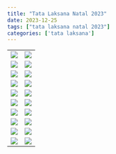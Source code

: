 ```yaml
---
title: "Tata Laksana Natal 2023"
date: 2023-12-25
tags: ["tata laksana natal 2023"]
categories: ['tata laksana']
---
```

| | |
|---|---|
| ![](img/tatalaksananatal23.avif) | ![](img/tatalaksananatal231.avif) | 
| ![](img/tatalaksananatal232.avif) | ![](img/tatalaksananatal233.avif) | 
| ![](img/tatalaksananatal234.avif) | ![](img/tatalaksananatal235.avif) | 
| ![](img/tatalaksananatal236.avif) | ![](img/tatalaksananatal237.avif) | 
| ![](img/tatalaksananatal238.avif) | ![](img/tatalaksananatal239.avif) | 
| ![](img/tatalaksananatal2310.avif) | ![](img/tatalaksananatal2311.avif) | 
| ![](img/tatalaksananatal2312.avif) | ![](img/tatalaksananatal2313.avif) | 
| ![](img/tatalaksananatal2314.avif) | ![](img/tatalaksananatal2315.avif) | 
| ![](img/tatalaksananatal2316.avif) | ![](img/tatalaksananatal2317.avif) | 
| ![](img/tatalaksananatal2318.avif) | ![](img/tatalaksananatal2319.avif) | 
